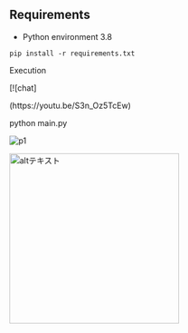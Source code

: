 
## Requirements

- Python environment 3.8

```
pip install -r requirements.txt
```

Execution

[![chat]

<p align="left><(img src="https://user-images.githubusercontent.com/35183817/210315276-33e4551f-665a-4c3b-be63-99555cde059c.png" alt="test" width="300px">(https://youtu.be/S3n_Oz5TcEw)
</p>
python main.py



![p1](https://user-images.githubusercontent.com/35183817/210316696-76631fc0-f325-41f2-80e4-c24d5ef52016.jpg)


<p align="left">
  <img src="https://user-images.githubusercontent.com/35183817/210316696-76631fc0-f325-41f2-80e4-c24d5ef52016.jpg" alt="altテキスト" width="300px">
</p>
